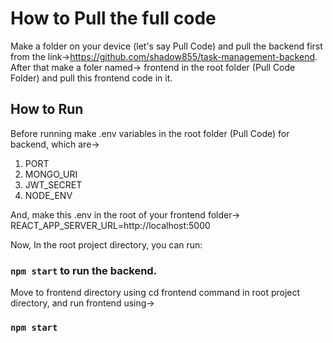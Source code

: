 # How to Pull the full code

Make a folder on your device (let's say Pull Code) and pull the backend first from the link->https://github.com/shadow855/task-management-backend.
After that make a foler named-> frontend in the root folder (Pull Code Folder) and pull this frontend code in it.

## How to Run
Before running make .env variables in the root folder (Pull Code) for backend, which are->
1. PORT
2. MONGO_URI
3. JWT_SECRET
4. NODE_ENV

And, make this .env in the root of your frontend folder-> REACT_APP_SERVER_URL=http://localhost:5000

Now,
In the root project directory, you can run:
### `npm start` to run the backend.

Move to frontend directory using cd frontend command in  root project directory, and run frontend using->
### `npm start`
